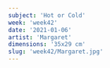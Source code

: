 ```yaml
---
subject: 'Hot or Cold'
week: 'week42'
date: '2021-01-06'
artist: 'Margaret'
dimensions: '35x29 cm'
slug: 'week42/Margaret.jpg'
---
```

